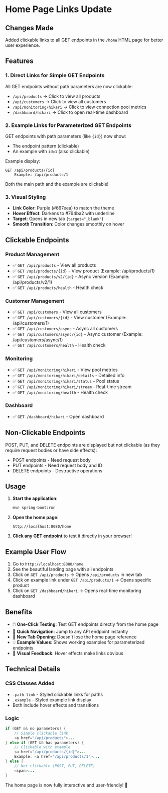 # Home Page Links Update

## Changes Made

Added clickable links to all GET endpoints in the `/home` HTML page for better user experience.

## Features

### 1. **Direct Links for Simple GET Endpoints**
All GET endpoints without path parameters are now clickable:
- `/api/products` → Click to view all products
- `/api/customers` → Click to view all customers  
- `/api/monitoring/hikari` → Click to view connection pool metrics
- `/dashboard/hikari` → Click to open real-time dashboard

### 2. **Example Links for Parameterized GET Endpoints**
GET endpoints with path parameters (like `{id}`) now show:
- The endpoint pattern (clickable)
- An example with `id=1` (also clickable)

Example display:
```
GET /api/products/{id}
    Example: /api/products/1
```

Both the main path and the example are clickable!

### 3. **Visual Styling**
- **Link Color**: Purple (#667eea) to match the theme
- **Hover Effect**: Darkens to #764ba2 with underline
- **Target**: Opens in new tab (`target="_blank"`)
- **Smooth Transition**: Color changes smoothly on hover

## Clickable Endpoints

### Product Management
- ✅ `GET /api/products` - View all products
- ✅ `GET /api/products/{id}` - View product (Example: /api/products/1)
- ✅ `GET /api/products/v2/{id}` - Async version (Example: /api/products/v2/1)
- ✅ `GET /api/products/health` - Health check

### Customer Management
- ✅ `GET /api/customers` - View all customers
- ✅ `GET /api/customers/{id}` - View customer (Example: /api/customers/1)
- ✅ `GET /api/customers/async` - Async all customers
- ✅ `GET /api/customers/async/{id}` - Async customer (Example: /api/customers/async/1)
- ✅ `GET /api/customers/health` - Health check

### Monitoring
- ✅ `GET /api/monitoring/hikari` - View pool metrics
- ✅ `GET /api/monitoring/hikari/details` - Detailed info
- ✅ `GET /api/monitoring/hikari/status` - Pool status
- ✅ `GET /api/monitoring/hikari/stream` - Real-time stream
- ✅ `GET /api/monitoring/health` - Health check

### Dashboard
- ✅ `GET /dashboard/hikari` - Open dashboard

## Non-Clickable Endpoints

POST, PUT, and DELETE endpoints are displayed but not clickable (as they require request bodies or have side effects):
- POST endpoints - Need request body
- PUT endpoints - Need request body and ID
- DELETE endpoints - Destructive operations

## Usage

1. **Start the application**:
   ```bash
   mvn spring-boot:run
   ```

2. **Open the home page**:
   ```
   http://localhost:8080/home
   ```

3. **Click any GET endpoint** to test it directly in your browser!

## Example User Flow

1. Go to `http://localhost:8080/home`
2. See the beautiful landing page with all endpoints
3. Click on `GET /api/products` → Opens `/api/products` in new tab
4. Click on example link under `GET /api/products/1` → Opens specific product
5. Click on `GET /dashboard/hikari` → Opens real-time monitoring dashboard

## Benefits

- 🖱️ **One-Click Testing**: Test GET endpoints directly from the home page
- 🎯 **Quick Navigation**: Jump to any API endpoint instantly  
- 📱 **New Tab Opening**: Doesn't lose the home page reference
- 💡 **Example Values**: Shows working examples for parameterized endpoints
- 🎨 **Visual Feedback**: Hover effects make links obvious

## Technical Details

### CSS Classes Added
- `.path-link` - Styled clickable links for paths
- `.example` - Styled example link display
- Both include hover effects and transitions

### Logic
```java
if (GET && no parameters) {
    // Simple clickable link
    <a href="/api/products">...
} else if (GET && has parameters) {
    // Clickable with example
    <a href="/api/products/{id}">...
    Example: <a href="/api/products/1">...
} else {
    // Not clickable (POST, PUT, DELETE)
    <span>...
}
```

The home page is now fully interactive and user-friendly! 🚀

